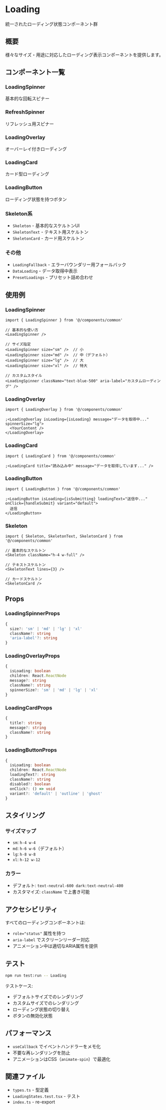 # Loading

統一されたローディング状態コンポーネント群

## 概要

様々なサイズ・用途に対応したローディング表示コンポーネントを提供します。

## コンポーネント一覧

### LoadingSpinner

基本的な回転スピナー

### RefreshSpinner

リフレッシュ用スピナー

### LoadingOverlay

オーバーレイ付きローディング

### LoadingCard

カード型ローディング

### LoadingButton

ローディング状態を持つボタン

### Skeleton系

- `Skeleton` - 基本的なスケルトンUI
- `SkeletonText` - テキスト用スケルトン
- `SkeletonCard` - カード用スケルトン

### その他

- `LoadingFallback` - エラーバウンダリー用フォールバック
- `DataLoading` - データ取得中表示
- `PresetLoadings` - プリセット詰め合わせ

## 使用例

### LoadingSpinner

```tsx
import { LoadingSpinner } from '@/components/common'

// 基本的な使い方
<LoadingSpinner />

// サイズ指定
<LoadingSpinner size="sm" />  // 小
<LoadingSpinner size="md" />  // 中（デフォルト）
<LoadingSpinner size="lg" />  // 大
<LoadingSpinner size="xl" />  // 特大

// カスタムスタイル
<LoadingSpinner className="text-blue-500" aria-label="カスタムローディング" />
```

### LoadingOverlay

```tsx
import { LoadingOverlay } from '@/components/common'

;<LoadingOverlay isLoading={isLoading} message="データを取得中..." spinnerSize="lg">
  <YourContent />
</LoadingOverlay>
```

### LoadingCard

```tsx
import { LoadingCard } from '@/components/common'

;<LoadingCard title="読み込み中" message="データを取得しています..." />
```

### LoadingButton

```tsx
import { LoadingButton } from '@/components/common'

;<LoadingButton isLoading={isSubmitting} loadingText="送信中..." onClick={handleSubmit} variant="default">
  送信
</LoadingButton>
```

### Skeleton

```tsx
import { Skeleton, SkeletonText, SkeletonCard } from '@/components/common'

// 基本的なスケルトン
<Skeleton className="h-4 w-full" />

// テキストスケルトン
<SkeletonText lines={3} />

// カードスケルトン
<SkeletonCard />
```

## Props

### LoadingSpinnerProps

```typescript
{
  size?: 'sm' | 'md' | 'lg' | 'xl'
  className?: string
  'aria-label'?: string
}
```

### LoadingOverlayProps

```typescript
{
  isLoading: boolean
  children: React.ReactNode
  message?: string
  className?: string
  spinnerSize?: 'sm' | 'md' | 'lg' | 'xl'
}
```

### LoadingCardProps

```typescript
{
  title?: string
  message?: string
  className?: string
}
```

### LoadingButtonProps

```typescript
{
  isLoading: boolean
  children: React.ReactNode
  loadingText?: string
  className?: string
  disabled?: boolean
  onClick?: () => void
  variant?: 'default' | 'outline' | 'ghost'
}
```

## スタイリング

### サイズマップ

- `sm`: `h-4 w-4`
- `md`: `h-6 w-6`（デフォルト）
- `lg`: `h-8 w-8`
- `xl`: `h-12 w-12`

### カラー

- デフォルト: `text-neutral-600 dark:text-neutral-400`
- カスタマイズ: `className` で上書き可能

## アクセシビリティ

すべてのローディングコンポーネントは:

- `role="status"` 属性を持つ
- `aria-label` でスクリーンリーダー対応
- アニメーション中は適切なARIA属性を提供

## テスト

```bash
npm run test:run -- Loading
```

テストケース:

- デフォルトサイズでのレンダリング
- カスタムサイズでのレンダリング
- ローディング状態の切り替え
- ボタンの無効化状態

## パフォーマンス

- `useCallback` でイベントハンドラーをメモ化
- 不要な再レンダリングを防止
- アニメーションはCSS（`animate-spin`）で最適化

## 関連ファイル

- `types.ts` - 型定義
- `LoadingStates.test.tsx` - テスト
- `index.ts` - re-export
